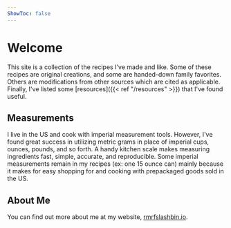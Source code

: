 ```yaml
---
ShowToc: false
---
```


# Welcome
This site is a collection of the recipes I've made and like. Some of these recipes are original creations, and some are handed-down family favorites. Others are modifications from other sources which are cited as applicable. Finally, I've listed some [resources]({{< ref "/resources" >}}) that I've found useful.

## Measurements
I live in the US and cook with imperial measurement tools. However, I've found great success in utilizing metric grams in place of imperial cups, ounces, pounds, and so forth. A handy kitchen scale makes measuring ingredients fast, simple, accurate, and reproducible. Some imperial measurements remain in my recipes (ex: one 15 ounce can) mainly because it makes for easy shopping for and cooking with prepackaged goods sold in the US.

## About Me
You can find out more about me at my website, [rmrfslashbin.io](https://rmrfslashbin.io).